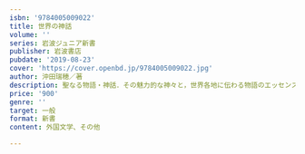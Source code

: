 ```yaml
---
isbn: '9784005009022'
title: 世界の神話
volume: ''
series: 岩波ジュニア新書
publisher: 岩波書店
pubdate: '2019-08-23'
cover: 'https://cover.openbd.jp/9784005009022.jpg'
author: 沖田瑞穂／著
description: 聖なる物語・神話．その魅力的な神々と，世界各地に伝わる物語のエッセンスを凝縮した，宝石箱のような一冊．
price: '900'
genre: ''
target: 一般
format: 新書
content: 外国文学、その他

---
```

